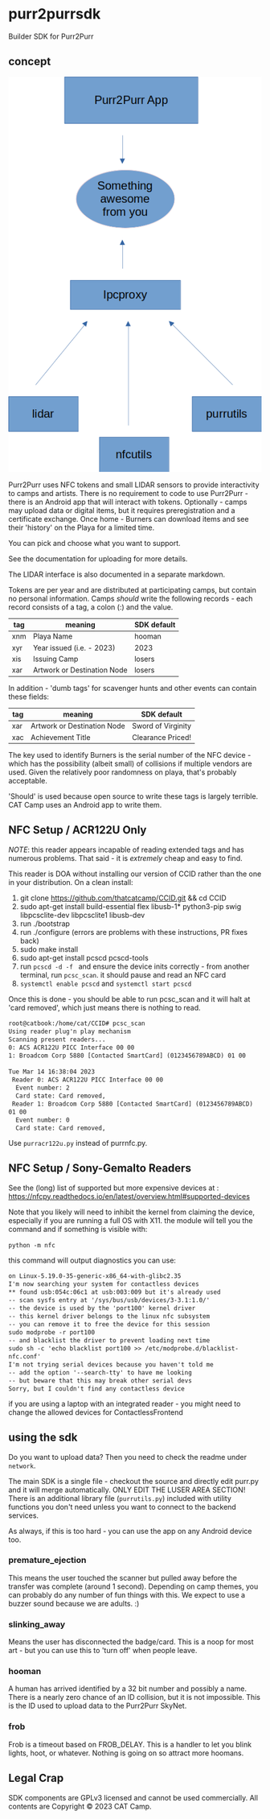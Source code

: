 # purr2purrsdk

Builder SDK for Purr2Purr

## concept

![img.png](img.png)

Purr2Purr uses NFC tokens and small LIDAR sensors to provide interactivity to camps and artists.
There is no requirement to code to use Purr2Purr - there is an Android app
that will interact with tokens.  Optionally - camps may upload data or 
digital items, but it requires preregistration and a certificate exchange.  Once home - Burners can 
download items and see their 'history' on the Playa for a limited time.

You can pick and choose what you want to support.


See the documentation for uploading for more details.

The LIDAR interface is also documented in a separate markdown.

Tokens are per year and are distributed at participating camps, but contain
no personal information.  Camps _should_ write the following records - each record consists of a 
tag, a colon (:) and the value.

| tag | meaning                     | SDK default |                                        
|-----|-----------------------------|-------------|
| xnm | Playa Name                  | hooman      |
| xyr | Year issued (i.e. - 2023)   | 2023        |
| xis | Issuing Camp                | losers      |
| xar | Artwork or Destination Node | losers      |

In addition - 'dumb tags' for scavenger hunts and other events can contain these fields:

| tag | meaning                     | SDK default        |                                        
|-----|-----------------------------|--------------------|
| xar | Artwork or Destination Node | Sword of Virginity |
| xac | Achievement Title           | Clearance Priced! |

The key used to identify Burners is the serial number of the NFC 
device - which has the possibility (albeit small) of collisions if 
multiple vendors are used.  Given the relatively poor randomness
on playa, that's probably acceptable.

'Should' is used because open source to write these tags
is largely terrible.  CAT Camp uses an Android app to write them.

##

## NFC Setup /  ACR122U Only

*NOTE*: this reader appears incapable of reading extended tags and
has numerous problems.  That said - it is _extremely_ cheap and easy to find.  

This reader is DOA without installing our version of CCID rather than the one in your distribution.
On a clean install:

1) git clone https://github.com/thatcatcamp/CCID.git && cd CCID
2) sudo apt-get install build-essential flex libusb-1* python3-pip swig libpcsclite-dev libpcsclite1 libusb-dev
3) run ./bootstrap
4) run ./configure (errors are problems with these instructions, PR fixes back)
5) sudo make install
6) sudo apt-get install pcscd pcscd-tools
7) run `pcscd -d -f ` and ensure the device inits correctly - from another terminal, run `pcsc_scan`.  it should pause and read an NFC card
8) `systemctl enable pcscd` and `systemctl start pcscd`


Once this is done - you should be able to run pcsc_scan and it will halt at 'card removed', which just means there is nothing to read.

```
root@catbook:/home/cat/CCID# pcsc_scan 
Using reader plug'n play mechanism
Scanning present readers...
0: ACS ACR122U PICC Interface 00 00
1: Broadcom Corp 5880 [Contacted SmartCard] (0123456789ABCD) 01 00
 
Tue Mar 14 16:38:04 2023
 Reader 0: ACS ACR122U PICC Interface 00 00
  Event number: 2
  Card state: Card removed, 
 Reader 1: Broadcom Corp 5880 [Contacted SmartCard] (0123456789ABCD) 01 00
  Event number: 0
  Card state: Card removed, 
```

Use `purracr122u.py` instead of purrnfc.py.

## NFC Setup / Sony-Gemalto Readers

See the (long) list of supported but more expensive devices at : 
https://nfcpy.readthedocs.io/en/latest/overview.html#supported-devices

Note that you likely will need to inhibit the kernel from claiming the device,
especially if you are running a full OS with X11.  the module will tell you
the command and if something is visible with:

`python -m nfc`

this command will output diagnostics you can use:

```This is the 1.0.4 version of nfcpy run in Python 3.10.6
on Linux-5.19.0-35-generic-x86_64-with-glibc2.35
I'm now searching your system for contactless devices
** found usb:054c:06c1 at usb:003:009 but it's already used
-- scan sysfs entry at '/sys/bus/usb/devices/3-3.1:1.0/'
-- the device is used by the 'port100' kernel driver
-- this kernel driver belongs to the linux nfc subsystem
-- you can remove it to free the device for this session
sudo modprobe -r port100
-- and blacklist the driver to prevent loading next time
sudo sh -c 'echo blacklist port100 >> /etc/modprobe.d/blacklist-nfc.conf'
I'm not trying serial devices because you haven't told me
-- add the option '--search-tty' to have me looking
-- but beware that this may break other serial devs
Sorry, but I couldn't find any contactless device
```


if you are using a laptop with an integrated reader - you might need to change
the allowed devices for ContactlessFrontend


## using the sdk

Do you want to upload data?  Then you need to check the readme under `network`.

The main SDK is a single file - checkout the source and directly edit purr.py and it will merge automatically.  ONLY EDIT THE LUSER AREA SECTION!
There is an additional library file (`purrutils.py`) included with utility functions you 
don't need unless you want to connect to the backend services.

As always, if this is too hard - you can use the app on any Android device too.

### premature_ejection

This means the user touched the scanner but pulled away before the transfer was complete (around 1 second).  Depending on camp themes, you can 
probably do any number of fun things with this.  We expect to use a buzzer sound because we are adults.  :)

### slinking_away

Means the user has disconnected the badge/card.  This is a noop for most art - but you can use this to 'turn off' when people leave.

### hooman

A human has arrived identified by a 32 bit number and possibly a name.  There is a nearly zero chance of an ID collision, but it is not impossible.  This is the ID used to upload data to the Purr2Purr SkyNet.

### frob
 
Frob is a timeout based on FROB_DELAY.  This is a handler to let you blink lights, hoot, or whatever.  Nothing is going on so attract more hoomans.


## Legal Crap

SDK components are GPLv3 licensed and cannot be used
commercially.  All contents are Copyright &copy; 2023 CAT Camp.
